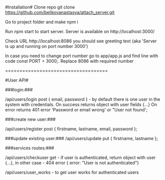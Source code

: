#Installation#
Clone repo git clone https://github.com/belikovanastasya/attach_server.git

Go to project folder and make npm i

Run npm start to start server. Server is available on http://localhost:3000/

Check URL http://localhost:8086 you should see greeting text (aka 'Server is up and running on port number 3000')

In case you need to change port number go to app/app.js and find line with code const PORT = 3000;. Replace 8086 with required number

====================================

#User API#

###login:###

/api/users/login post { email, password } - by default there is one user in the system with  credentials. On success returns object with user fields {...} On error returns 401 error 'Password or email wrong' or "User not found';

###create new user:###

/api/users/register post { firstname, lastname, email, password };

###update existing user:###
/api/users/update put { firstname, lastname };

###services routes:###

/api/users/checkuser get - if user is authenticated, return object with user {...}, in other case - 404 error { error: "User is not authenticated"}

/api/users/user_works - to get user works for authenticated users
